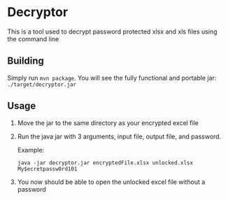 # Decryptor

This is a tool used to decrypt password protected xlsx and xls files using the command line

## Building

Simply run `mvn package`.
You will see the fully functional and portable jar: `./target/decryptor.jar`

## Usage
1. Move the jar to the same directory as your encrypted excel file
2. Run the java jar with 3 arguments, input file, output file, and password.

    Example:

    `java -jar decryptor.jar encryptedFile.xlsx unlocked.xlsx My$ecretpassw0rd101`

3. You now should be able to open the unlocked excel file without a password

